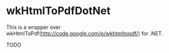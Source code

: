 wkHtmlToPdfDotNet
=================

This is a wrapper over wkHtmlToPdf(http://code.google.com/p/wkhtmltopdf/) for .NET. 

TODO
